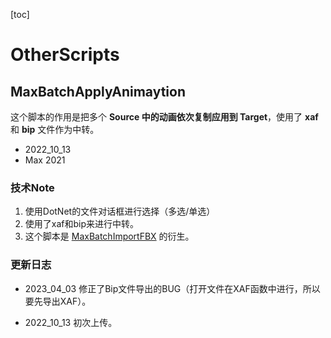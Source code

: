 [toc]

# OtherScripts

## MaxBatchApplyAnimaytion

这个脚本的作用是把多个 **Source 中的动画依次复制应用到 Target**，使用了 **xaf** 和 **bip** 文件作为中转。

- 2022_10_13
- Max 2021

### 技术Note

1. 使用DotNet的文件对话框进行选择（多选/单选）
2. 使用了xaf和bip来进行中转。
3. 这个脚本是 [MaxBatchImportFBX](https://github.com/Kuowii/OtherScripts/tree/master/Max_BatchImportFBX) 的衍生。


### 更新日志
- 2023_04_03
修正了Bip文件导出的BUG（打开文件在XAF函数中进行，所以要先导出XAF）。

- 2022_10_13
初次上传。

